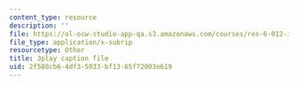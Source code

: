 ```yaml
---
content_type: resource
description: ''
file: https://ol-ocw-studio-app-qa.s3.amazonaws.com/courses/res-6-012-introduction-to-probability-spring-2018/2f588cb64df35033bf1365f72003e619_iQ2edOqEQAs.vtt
file_type: application/x-subrip
resourcetype: Other
title: 3play caption file
uid: 2f588cb6-4df3-5033-bf13-65f72003e619
---
```

